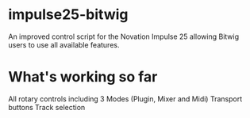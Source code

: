 # impulse25-bitwig
An improved control script for the Novation Impulse 25 allowing Bitwig users to use all available features.

# What's working so far
All rotary controls including 3 Modes (Plugin, Mixer and Midi)
Transport buttons
Track selection